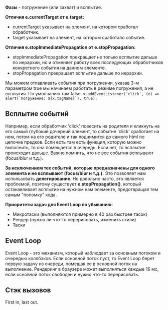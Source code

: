 **Фазы** - погружение (или захват) и всплытие.

**Отличия e.currentTarget от e.target:** 
* currentTarget указывает на элемент, на котором сработал обработчик.
* target указывает на элемент, на котором сработало событие.

**Отличия e.stopImmediatePropagation от e.stopPropagation:** 
* stopImmediatePropagation прекращает не только всплытие дальше по иерархии, но и отменяет работу всех последующих обработчиков конкретного события на данном элементе.
* stopPropagation прекращает всплытие дальше по иерархии.

Мы можем отлавливать события при погружении, указав 3-м параметром true мы начинаем работать в режиме погружения, а не всплытия. По умолчанию там false.
``x.addEventListener('click', (e) => alert(`Погружение: ${x.tagName}`), true);``

## Всплытие событий
Например, если обработчик 'click' повесить на родителя и кликнуть на его самый глубокий дочерний элемент, то событие 'click' сработает на нем, потом на его родителе и так поднимится до самого html по цепочке предков. Если есть там есть функция, которую можно выполнить, то она помещается в очередь. Если нет, то всплытие происходит дальше. Важно помнить, что не все события всплывают (focus/blur и т.д.).


**За исключением тех событий, которые предназначены для одного элемента и не всплывают (focus/blur и т.д.).** Это позволяет нам использовать **делегирование**. Но довольно часто, это является проблемой, поэтому существует **e.stopPropagation()**, который останавливает всплытие на нужном нам элементе, предотвращая тем самым "поломку" кода.

**Приоритеты задач для Event Loop по убыванию:**
* Микротаски (выполняются примерно в 40 раз быстрее тасок)
* Рендер (нужно ли что-то перерисовать, изменить стили)
* Таски

## Event Loop
Event Loop - это механизм, который наблюдает за основным потоком и очередью коллбэков. Если основной поток пуст, то Event Loop берет первую задачу из очереди, помещая ее в основной поток на выполнение. Рендеринг в браузере может выполняться каждые 16 мс, если основной поток свободен и нужно что-то перерисовать.

## Стэк вызовов
First in, last out.